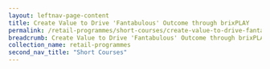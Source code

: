 ```yaml
---
layout: leftnav-page-content
title: Create Value to Drive 'Fantabulous' Outcome through brixPLAY
permalink: /retail-programmes/short-courses/create-value-to-drive-fantabulous-outcome-through-brixplay
breadcrumb: Create Value to Drive 'Fantabulous' Outcome through brixPLAY
collection_name: retail-programmes
second_nav_title: "Short Courses"
---
```

